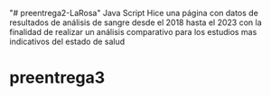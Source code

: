 "# preentrega2-LaRosa" Java Script
Hice una página con datos de resultados de análisis de sangre desde el 2018 hasta el 2023 con la finalidad de realizar un análisis comparativo para los estudios mas indicativos del estado de salud

# preentrega3
